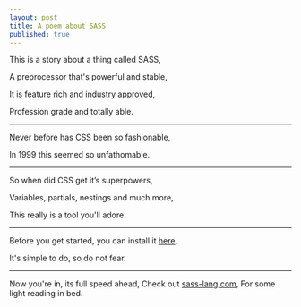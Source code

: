 ```yaml
---
layout: post
title: A poem about SASS
published: true
---
```


This is a story about a thing called SASS,

A preprocessor that's powerful and stable,

It is feature rich and industry approved,

Profession grade and totally able.

---

Never before has CSS been so fashionable,

In 1999 this seemed so unfathomable.

---

So when did CSS get it’s superpowers,

Variables, partials, nestings and much more,

This really is a tool you'll adore.

---

Before you get started, you can install it [here](http://sass-lang.com/install),

It's simple to do, so do not fear.

---

Now you're in, its full speed ahead,
Check out [sass-lang.com](http://sass-lang.com/documentation/file.SASS_REFERENCE.html), 
For some light reading in bed.
